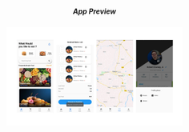 <h5  align="center">App Preview</h5>
<p align="center" >
<img  src="app_screenshot.jpg" width="350"></img>
</p>
